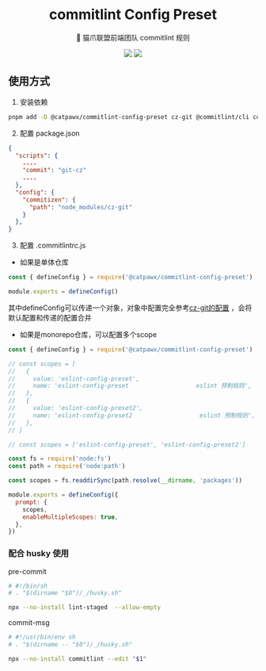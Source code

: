 <h1 align="center">commitlint Config Preset</h1>

<div align="center">
🐾 猫爪联盟前端团队 commitlint 规则
</div>

[commitlint-config-preset]: https://www.npmjs.com/package/@catpawx/commitlint-config-preset

<div align="center">

[![](https://img.shields.io/npm/v/@catpawx/commitlint-config-preset)][commitlint-config-preset]
[![](https://img.shields.io/npm/dm/@catpawx/commitlint-config-preset.svg)][commitlint-config-preset]

</div>

## 使用方式

1. 安装依赖

```bash
pnpm add -D @catpawx/commitlint-config-preset cz-git @commitlint/cli commitizen
```

2. 配置 package.json

```json
{
  "scripts": {
    ....
    "commit": "git-cz"
    ....
  },
  "config": {
    "commitizen": {
      "path": "node_modules/cz-git"
    }
  },
}
```

3. 配置 .commitlintrc.js

- 如果是单体仓库

```js
const { defineConfig } = require('@catpawx/commitlint-config-preset')

module.exports = defineConfig()
```

其中defineConfig可以传递一个对象，对象中配置完全参考[cz-git的配置](https://cz-git.qbb.sh/zh/config/) ，会将默认配置和传递的配置合并

- 如果是monorepo仓库，可以配置多个scope

```js
const { defineConfig } = require('@catpawx/commitlint-config-preset')

// const scopes = [
//   {
//     value: 'eslint-config-preset',
//     name: 'eslint-config-preset                   eslint 预制规则',
//   },
//   {
//     value: 'eslint-config-preset2',
//     name: 'eslint-config-preset2                   eslint 预制规则',
//   },
// ]

// const scopes = ['eslint-config-preset', 'eslint-config-preset2']

const fs = require('node:fs')
const path = require('node:path')

const scopes = fs.readdirSync(path.resolve(__dirname, 'packages'))

module.exports = defineConfig({
  prompt: {
    scopes,
    enableMultipleScopes: true,
  },
})
```

### 配合 husky 使用

pre-commit

```bash
# #!/bin/sh
# . "$(dirname "$0")/_/husky.sh"

npx --no-install lint-staged  --allow-empty
```

commit-msg

```bash
# #!/usr/bin/env sh
# . "$(dirname -- "$0")/_/husky.sh"

npx --no-install commitlint --edit "$1"
```
